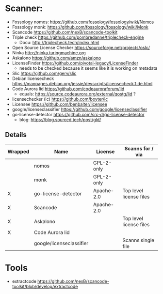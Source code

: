 # Scanner:
- Fossology nomos: https://github.com/fossology/fossology/wiki/Nomos
- Fossology monk: https://github.com/fossology/fossology/wiki/Monk
- Scancode https://github.com/nexB/scancode-toolkit
- Triple check https://github.com/pombredanne/triplecheck-engine 
  - Docu: http://triplecheck.tech/index.html
- Open Source License Checker https://sourceforge.net/projects/oslc/
- Ninka http://ninka.turingmachine.org
- Askalono https://github.com/amzn/askalono
- LicenseFinder https://github.com/pivotal-legacy/LicenseFinder
  - needs to be checked because it seems like it is working on metadata
- Slic https://github.com/gerv/slic
- Debian licensecheck https://manpages.debian.org/jessie/devscripts/licensecheck.1.de.html
- Code Aurora lid https://github.com/codeauroraforum/lid
  - equals: https://source.codeaurora.org/external/qostg/lid ?
- licensechecker (lc) https://github.com/boyter/lc
- Licensee https://github.com/benbalter/licensee
- google/licenseclassifier https://github.com/google/licenseclassifier
- go-license-detector https://github.com/src-d/go-license-detector
  - blog: https://blog.sourced.tech/post/gld/

## Details

| Wrapped | Name                     | License    | Scanns for / via        |
|---------|--------------------------|------------|-------------------------|
|         | nomos                    | GPL-2-only |                         |
|         | monk                     | GPL-2-only |                         |
| X       | go-license-detector      | Apache-2.0 | Top level license files |
| X       | Scancode                 | Apache-2.0 |                         |
| X       | Askalono                 |            | Top level license files |
| X       | Code Aurora lid          |            |                         |
|         | google/licenseclassifier |            | Scanns single file      |

# Tools
- extractcode https://github.com/nexB/scancode-toolkit/blob/develop/extractcode
